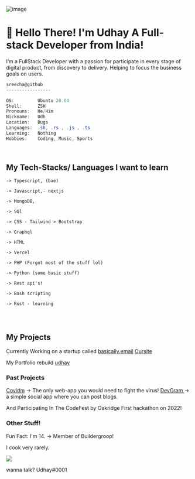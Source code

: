 ![image](https://user-images.githubusercontent.com/57910021/150063031-5333bc94-6248-449b-b4db-73fa199e007c.png)


# 👋 Hello There! I'm Udhay A Full-stack Developer from India! 
 I’m a FullStack Developer with a passion for participate in every stage of digital product, from discovery to delivery. Helping to focus the business goals on users.
 
 ```csharp
sreecha@github
-----------------

OS:         Ubuntu 20.04
Shell:      ZSH
Pronouns:   He/Him
Nickname:   Udh
Location:   Bugs
Languages:  .sh, .rs , .js , .ts
Learning:   Nothing
Hobbies:    Coding, Music, Sports
 
                    
```
 
## My Tech-Stacks/ Languages I want to learn
```
-> Typescript, (bae)

-> Javascript,- nextjs

-> MongoDB, 

-> SQl

-> CSS - Tailwind > Bootstrap

-> Graphql 

-> HTML 

-> Vercel 

-> PHP (Forgot most of the stuff lol)

-> Python (some basic stuff)

-> Rest api's!

-> Bash scripting

-> Rust - learning




```

## My Projects 

Currently Working on a startup called [basically.email]("https://github.com/orgs/basically-email/")
[Oursite](https://basically.email)

My Portfolio rebuild [udhay](https://udhaycodes.me)

### Past Projects 
[Covidm](https://github.com/Covidm/Covidm)
-> The only web-app you would need to fight the virus!
[DevGram ]("https://github.com/blog-spot/Devgram")
-> a simple social app  where you can post blogs.


And Participating In The CodeFest by Oakridge First hackathon on 2022!

### Other Stuff! 

Fun Fact: I'm 14.
-> Member of Buildergroop! 

I cook very rarely.

![](https://komarev.com/ghpvc/?username=code123841&style=flat-square)

wanna talk? 
Udhay#0001


